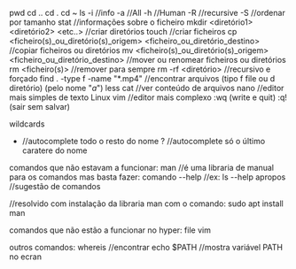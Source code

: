 pwd
cd .. 	cd . 		cd ~
ls -i //info 	-a //All	-h //Human	-R //recursive	-S //ordenar por tamanho
stat <ficheiro> //informações sobre o ficheiro 
mkdir <diretório1> <diretório2> <etc..> //criar diretórios
touch <ficheiro1> <ficheiro2> //criar ficheiros
cp <ficheiro(s)_ou_diretório(s)_origem> <ficheiro_ou_diretório_destino> //copiar ficheiros ou diretórios
mv <ficheiro(s)_ou_diretório(s)_origem> <ficheiro_ou_diretório_destino> //mover ou renomear ficheiros ou diretórios
rm <ficheiro(s)> //remover para sempre
rm -rf <diretório> //recursivo e forçado
find . -type f -name "*.mp4" //encontrar arquivos (tipo f file ou d diretório) (pelo nome "*a*")
less <ficheiro>	cat <ficheiro> //ver conteúdo de arquivos
nano <ficheiro> //editor mais simples de texto Linux
vim <ficheiro> //editor mais complexo :wq (write e quit) :q! (sair sem salvar)

wildcards
* //autocomplete todo o resto do nome
? //autocomplete só o último caratere do nome 

comandos que não estavam a funcionar:
man //é uma libraria de manual para os comandos mas basta fazer: comando --help //ex: ls --help
apropos //sugestão de comandos

//resolvido com instalação da libraria man com o comando: sudo apt install man

comandos que não estão a funcionar no hyper:
file
vim

outros comandos:
whereis <texto> //encontrar
echo $PATH //mostra variável PATH no ecran
	